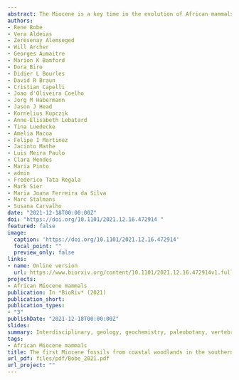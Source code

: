 ```yaml
---
abstract: The Miocene is a key time in the evolution of African mammals and their ecosystems witnessing the origin of the African apes and the isolation of eastern coastal forests through an expanding biogeographic arid corridor. Until recently, however, Miocene sites from the southeastern regions of the continent were unknown. Here we report discovery of the first Miocene fossil teeth from the shoulders of the Urema Rift in Gorongosa National Park, Mozambique, at the southern East African Rift System. We provide the first 1) radiometric age determinations of the fossiliferous Mazamba Formation, 2) reconstructions of past vegetation in the region based on pedogenic carbonates and fossil wood, and 3) description of fossil teeth from the southern rift. Gorongosa is unique in the East African Rift System in combining marine invertebrates, marine vertebrates, terrestrial mammals, and fossil woods in coastal paleoenvironments. The Gorongosa fossil sites offer the first evidence of persistent woodlands and forests on the coastal margins of southeastern Africa during the Miocene, and an exceptional assemblage of fossil vertebrates including new species. Further work will allow the testing of hypotheses positing the formation of a northeast-southwest arid corridor isolating species on the eastern coastal forests from those elsewhere in Africa.
authors:
- Rene Bobe
- Vera Aldeias
- Zeresenay Alemseged
- Will Archer
- Georges Aumaitre
- Marion K Bamford
- Dora Biro
- Didier L Bourles
- David R Braun
- Cristian Capelli
- Joao d'Oliveira Coelho
- Jorg M Habermann
- Jason J Head
- Kornelius Kupczik
- Anne-Elisabeth Lebatard
- Tina Luedecke
- Amelia Macoa
- Felipe I Martinez
- Jacinto Mathe
- Luis Meira Paulo
- Clara Mendes
- Maria Pinto
- admin
- Frederico Tata Regala
- Mark Sier
- Maria Joana Ferreira da Silva
- Marc Stalmans
- Susana Carvalho
date: "2021-12-18T00:00:00Z"
doi: "https://doi.org/10.1101/2021.12.16.472914 "
featured: false
image:
  caption: 'https://doi.org/10.1101/2021.12.16.472914'
  focal_point: ""
  preview_only: false
links:
- name: Online version
  url: https://www.biorxiv.org/content/10.1101/2021.12.16.472914v1.full.pdf+html
projects:
- African Miocene mammals
publication: In *BioRiv* (2021)
publication_short: 
publication_types:
- "3"
publishDate: "2021-12-18T00:00:00Z"
slides: 
summary: Interdisciplinary, geology, geochemistry, paleobotany, vertebrate paleontology, paleoecology, biogeography
tags:
- African Miocene mammals
title: The first Miocene fossils from coastal woodlands in the southern East African Rift
url_pdf: files/pdf/Bobe_2021.pdf
url_project: ""
---
```


